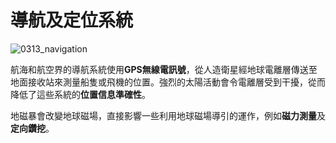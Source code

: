 # 導航及定位系統

![0313_navigation](./static/0313_navigation.png)

航海和航空界的導航系統使用**GPS無線電訊號**，從人造衛星經地球電離層傳送至地面接收站來測量船隻或飛機的位置。強烈的太陽活動會令電離層受到干擾，從而降低了這些系統的**位置信息準確性**。

地磁暴會改變地球磁場，直接影響一些利用地球磁場導引的運作，例如**磁力測量**及**定向鑽挖**。